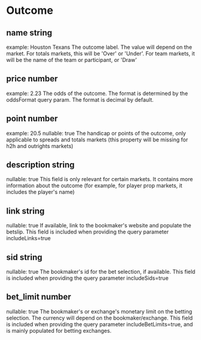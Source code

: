 # Outcome

## name string

example: Houston Texans
The outcome label. The value will depend on the market. For totals markets, this will be 'Over' or 'Under'. For team markets, it will be the name of the team or participant, or 'Draw'

## price number

example: 2.23
The odds of the outcome. The format is determined by the oddsFormat query param. The format is decimal by default.

## point number

example: 20.5
nullable: true
The handicap or points of the outcome, only applicable to spreads and totals markets (this property will be missing for h2h and outrights markets)

## description string

nullable: true
This field is only relevant for certain markets. It contains more information about the outcome (for example, for player prop markets, it includes the player's name)

## link string

nullable: true
If available, link to the bookmaker's website and populate the betslip. This field is included when providing the query parameter includeLinks=true

## sid string

nullable: true
The bookmaker's id for the bet selection, if available. This field is included when providing the query parameter includeSids=true

## bet_limit number

nullable: true
The bookmaker's or exchange's monetary limit on the betting selection. The currency will depend on the bookmaker/exchange. This field is included when providing the query parameter includeBetLimits=true, and is mainly populated for betting exchanges.
